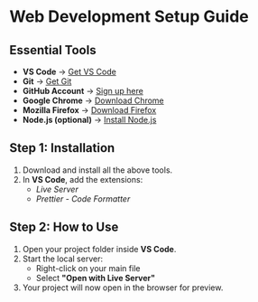 # Web Development Setup Guide

## Essential Tools

- **VS Code** → [Get VS Code](https://code.visualstudio.com/)
- **Git** → [Get Git](https://git-scm.com/)
- **GitHub Account** → [Sign up here](https://github.com/)
- **Google Chrome** → [Download Chrome](https://www.google.com/chrome/)
- **Mozilla Firefox** → [Download Firefox](https://www.mozilla.org/firefox/)
- **Node.js (optional)** → [Install Node.js](https://nodejs.org/)


## Step 1: Installation

1. Download and install all the above tools.
2. In **VS Code**, add the extensions:
   - *Live Server*
   - *Prettier - Code Formatter*


## Step 2: How to Use

1. Open your project folder inside **VS Code**.
2. Start the local server:
   - Right-click on your main file  
   - Select **"Open with Live Server"**
3. Your project will now open in the browser for preview.

